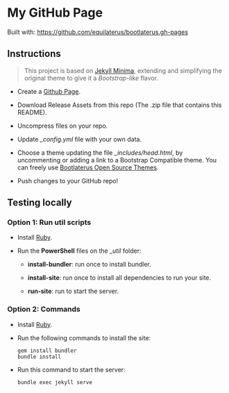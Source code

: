 # My GitHub Page

Built with: https://github.com/equilaterus/bootlaterus.gh-pages

## Instructions

> This project is based on [Jekyll Minima](https://github.com/jekyll/minima), extending and simplifying  the original theme to give it a *Bootstrap-like* flavor.


* Create a [Github Page](https://pages.github.com/).

* Download Release Assets from this repo (The .zip file that contains this README).

* Uncompress files on your repo.

* Update *_config.yml* file with your own data.

* Choose a theme updating the file *_includes/head.html*, by uncommenting or adding a link to a Bootstrap Compatible theme. You can freely use [Bootlaterus Open Source Themes](https://github.com/equilaterus/bootlaterus).

* Push changes to your GitHub repo!

## Testing locally

### Option 1: Run util scripts

* Install [Ruby](https://equilaterus.github.io/wikilaterus/wiki/Programming-Ruby.html#install-ruby).

* Run the **PowerShell** files on the *_util* folder:

    * **install-bundler**: run once to install bundler.

    * **install-site**: run once to install all dependencies to run your site.

    * **run-site**: run to start the server.

### Option 2: Commands

* Install [Ruby](https://equilaterus.github.io/wikilaterus/wiki/Programming-Ruby.html#install-ruby).

* Run the following commands to install the site:

  ```
  gem install bundler
  bundle install
  ```

* Run this command to start the server:

  ```
  bundle exec jekyll serve
  ```
